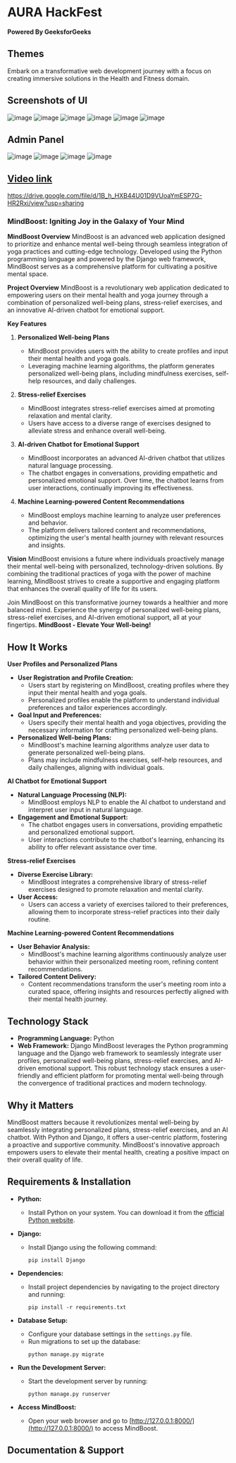 
# AURA HackFest
**Powered By GeeksforGeeks**

## Themes
Embark on a transformative web development journey with a focus on creating immersive solutions in the Health and Fitness domain.

## Screenshots of UI



![image](https://github.com/Nitesh1404/MindBoost/assets/134856916/d2c7987b-0da1-4ce3-a1d0-ab4ca0c4b55b)
![image](https://github.com/Nitesh1404/MindBoost/assets/134856916/323f6b0d-4015-4af4-bae7-022048b13b7e)
![image](https://github.com/Nitesh1404/MindBoost/assets/134856916/14578cdf-8c2e-435f-9442-8f1fd3f2517d)
![image](https://github.com/Nitesh1404/MindBoost/assets/134856916/240d70bc-fa62-4cd7-b59d-33015aff3e9d)
![image](https://github.com/Nitesh1404/MindBoost/assets/134856916/1295b30f-a1e5-4f3b-9b99-4efd162812e3)
![image](https://github.com/Nitesh1404/MindBoost/assets/134856916/0a98a6fd-440a-4ff2-bb76-68b7ffb5714e)



## Admin Panel



![image](https://github.com/Nitesh1404/MindBoost/assets/134856916/0fedcce0-6b7e-4557-8503-27d09f2a8fe6)
![image](https://github.com/Nitesh1404/MindBoost/assets/134856916/f4b42564-80aa-41ee-8860-78446a01ee04)
![image](https://github.com/Nitesh1404/MindBoost/assets/134856916/7e4f24a5-fc2a-4750-9275-f15a41d93683)
![image](https://github.com/Nitesh1404/MindBoost/assets/134856916/6ac89ab7-ed58-40f2-8b52-3c99c36c3798)











## [Video link](#) 
https://drive.google.com/file/d/1B_h_HXB44U01D9VUoaYmESP7G-HR2Rxi/view?usp=sharing

### MindBoost: Igniting Joy in the Galaxy of Your Mind
**MindBoost Overview**
MindBoost is an advanced web application designed to prioritize and enhance mental well-being through seamless integration of yoga practices and cutting-edge technology. Developed using the Python programming language and powered by the Django web framework, MindBoost serves as a comprehensive platform for cultivating a positive mental space.

**Project Overview**
MindBoost is a revolutionary web application dedicated to empowering users on their mental health and yoga journey through a combination of personalized well-being plans, stress-relief exercises, and an innovative AI-driven chatbot for emotional support.

**Key Features**
1. **Personalized Well-being Plans**
   - MindBoost provides users with the ability to create profiles and input their mental health and yoga goals.
   - Leveraging machine learning algorithms, the platform generates personalized well-being plans, including mindfulness exercises, self-help resources, and daily challenges.

2. **Stress-relief Exercises**
   - MindBoost integrates stress-relief exercises aimed at promoting relaxation and mental clarity.
   - Users have access to a diverse range of exercises designed to alleviate stress and enhance overall well-being.

3. **AI-driven Chatbot for Emotional Support**
   - MindBoost incorporates an advanced AI-driven chatbot that utilizes natural language processing.
   - The chatbot engages in conversations, providing empathetic and personalized emotional support. Over time, the chatbot learns from user interactions, continually improving its effectiveness.

4. **Machine Learning-powered Content Recommendations**
   - MindBoost employs machine learning to analyze user preferences and behavior.
   - The platform delivers tailored content and recommendations, optimizing the user's mental health journey with relevant resources and insights.

**Vision**
MindBoost envisions a future where individuals proactively manage their mental well-being with personalized, technology-driven solutions. By combining the traditional practices of yoga with the power of machine learning, MindBoost strives to create a supportive and engaging platform that enhances the overall quality of life for its users.

Join MindBoost on this transformative journey towards a healthier and more balanced mind. Experience the synergy of personalized well-being plans, stress-relief exercises, and AI-driven emotional support, all at your fingertips. **MindBoost - Elevate Your Well-being!**

## How It Works
**User Profiles and Personalized Plans**
- **User Registration and Profile Creation:**
  - Users start by registering on MindBoost, creating profiles where they input their mental health and yoga goals.
  - Personalized profiles enable the platform to understand individual preferences and tailor experiences accordingly.
- **Goal Input and Preferences:**
  - Users specify their mental health and yoga objectives, providing the necessary information for crafting personalized well-being plans.
- **Personalized Well-being Plans:**
  - MindBoost's machine learning algorithms analyze user data to generate personalized well-being plans.
  - Plans may include mindfulness exercises, self-help resources, and daily challenges, aligning with individual goals.

**AI Chatbot for Emotional Support**
- **Natural Language Processing (NLP):**
  - MindBoost employs NLP to enable the AI chatbot to understand and interpret user input in natural language.
- **Engagement and Emotional Support:**
  - The chatbot engages users in conversations, providing empathetic and personalized emotional support.
  - User interactions contribute to the chatbot's learning, enhancing its ability to offer relevant assistance over time.

**Stress-relief Exercises**
- **Diverse Exercise Library:**
  - MindBoost integrates a comprehensive library of stress-relief exercises designed to promote relaxation and mental clarity.
- **User Access:**
  - Users can access a variety of exercises tailored to their preferences, allowing them to incorporate stress-relief practices into their daily routine.

**Machine Learning-powered Content Recommendations**
- **User Behavior Analysis:**
  - MindBoost's machine learning algorithms continuously analyze user behavior within their personalized meeting room, refining content recommendations.
- **Tailored Content Delivery:**
  - Content recommendations transform the user's meeting room into a curated space, offering insights and resources perfectly aligned with their mental health journey.

## Technology Stack
- **Programming Language:** Python
- **Web Framework:** Django
MindBoost leverages the Python programming language and the Django web framework to seamlessly integrate user profiles, personalized well-being plans, stress-relief exercises, and AI-driven emotional support. This robust technology stack ensures a user-friendly and efficient platform for promoting mental well-being through the convergence of traditional practices and modern technology.

## Why it Matters
MindBoost matters because it revolutionizes mental well-being by seamlessly integrating personalized plans, stress-relief exercises, and an AI chatbot. With Python and Django, it offers a user-centric platform, fostering a proactive and supportive community. MindBoost's innovative approach empowers users to elevate their mental health, creating a positive impact on their overall quality of life.

## Requirements & Installation 
- **Python:**
  - Install Python on your system. You can download it from the [official Python website](https://www.python.org/).

- **Django:**
  - Install Django using the following command:
    ```
    pip install Django
    ```

- **Dependencies:**
  - Install project dependencies by navigating to the project directory and running:
    ```
    pip install -r requirements.txt
    ```

- **Database Setup:**
  - Configure your database settings in the `settings.py` file.
  - Run migrations to set up the database:
    ```
    python manage.py migrate
    ```

- **Run the Development Server:**
  - Start the development server by running:
    ```
    python manage.py runserver
    ```

- **Access MindBoost:**
  - Open your web browser and go to [http://127.0.0.1:8000/](http://127.0.0.1:8000/) to access MindBoost.

##

## Documentation & Support

